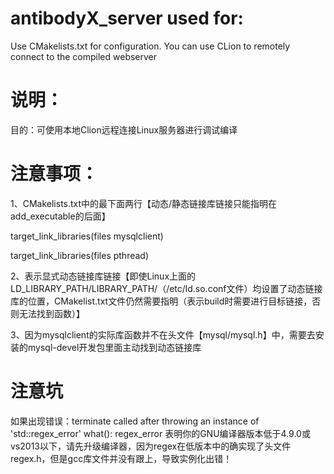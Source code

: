 # antibodyX_server used for:
Use CMakelists.txt for configuration. You can use CLion to remotely connect to the compiled webserver
# 说明：
目的：可使用本地Clion远程连接Linux服务器进行调试编译
# 注意事项：
1、CMakelists.txt中的最下面两行【动态/静态链接库链接只能指明在add_executable的后面】

target_link_libraries(files mysqlclient)

target_link_libraries(files pthread)

2、表示显式动态链接库链接【即使Linux上面的LD_LIBRARY_PATH/LIBRARY_PATH/（/etc/ld.so.conf文件）均设置了动态链接库的位置，CMakelist.txt文件仍然需要指明（表示build时需要进行目标链接，否则无法找到函数）】

3、因为mysqlclient的实际库函数并不在头文件【mysql/mysql.h】中，需要去安装的mysql-devel开发包里面主动找到动态链接库


# 注意坑
如果出现错误：terminate called after throwing an instance of 'std::regex_error'
what():  regex_error
表明你的GNU编译器版本低于4.9.0或vs2013以下，请先升级编译器，因为regex在低版本中的确实现了头文件regex.h，但是gcc库文件并没有跟上，导致实例化出错！

